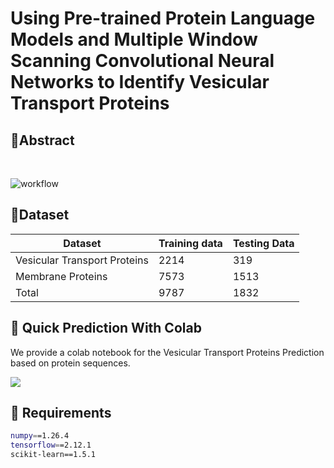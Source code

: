 # Using Pre-trained Protein Language Models and Multiple Window Scanning Convolutional Neural Networks to Identify Vesicular Transport Proteins

## 🧬Abstract <a name="abstract"></a>
<br>

![workflow](figure/Flowchart.jpg)

## 📃Dataset <a name="Dataset"></a>

| Dataset                      | Training data | Testing Data |
|------------------------------|---------------|--------------|
| Vesicular Transport Proteins | 2214          | 319          |
| Membrane Proteins            | 7573          | 1513         |
| Total                        | 9787          | 1832         |

## 🚀&nbsp;Quick Prediction With Colab <a name="colab"></a>
We provide a colab notebook for the Vesicular Transport Proteins Prediction based on protein sequences.

[<img src="https://colab.research.google.com/assets/colab-badge.svg">](https://colab.research.google.com/drive/133sbveFxzeSAA5BWngr6ocArhUuVW0R1?usp=sharing)

## 💾&nbsp;Requirements <a name="requirement"></a>
```bash
numpy==1.26.4
tensorflow==2.12.1
scikit-learn==1.5.1
```